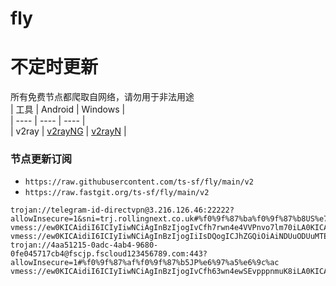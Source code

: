 # fly
# 不定时更新
所有免费节点都爬取自网络，请勿用于非法用途  
|  工具  | Android  | Windows  |  
|  ----  | ----   | ----  |  
| v2ray  | [v2rayNG](https://github.com/2dust/v2rayNG/releases) | [v2rayN](https://github.com/2dust/v2rayN/releases) |  
  
### 节点更新订阅  
- `https://raw.githubusercontent.com/ts-sf/fly/main/v2`  
- `https://raw.fastgit.org/ts-sf/fly/main/v2`  
``` 
trojan://telegram-id-directvpn@3.216.126.46:22222?allowInsecure=1&sni=trj.rollingnext.co.uk#%f0%9f%87%ba%f0%9f%87%b8US%e7%be%8e%e5%9b%bd
vmess://ew0KICAidiI6ICIyIiwNCiAgInBzIjogIvCfh7rwn4e4VVPnvo7lm70iLA0KICAiYWRkIjogImF2dmFsLmlyIiwNCiAgInBvcnQiOiAiNDQzIiwNCiAgImlkIjogImE2ZTZiM2UwLWI4YTctNDEyMy04YWI0LTU3M2E5MjQxYTI1OSIsDQogICJhaWQiOiAiMCIsDQogICJzY3kiOiAiY2hhY2hhMjAtcG9seTEzMDUiLA0KICAibmV0IjogImdycGMiLA0KICAidHlwZSI6ICJtdWx0aSIsDQogICJob3N0IjogImFtMDIuZm9yaXJhbi50cmFkZSIsDQogICJwYXRoIjogIlVjTTZMN25ZV2l6Zzc4dWNKN3AiLA0KICAidGxzIjogInRscyIsDQogICJzbmkiOiAiYW0wMi5mb3JpcmFuLnRyYWRlIg0KfQ==
vmess://ew0KICAidiI6ICIyIiwNCiAgInBzIjogIiIsDQogICJhZGQiOiAiNDUuODUuMTE4LjE2NSIsDQogICJwb3J0IjogIjQ0MyIsDQogICJpZCI6ICJDQkRCMTkwMi02QjlCLTQ4NzItQjIwQy1FOTRBM0JEMkY2M0QiLA0KICAiYWlkIjogIjAiLA0KICAic2N5IjogbnVsbCwNCiAgIm5ldCI6ICJ3cyIsDQogICJ0eXBlIjogIiIsDQogICJob3N0IjogIkR1c3NlbGRvcmYua290aWNrLnNpdGUiLA0KICAicGF0aCI6ICIvc3BlZWR0ZXN0IiwNCiAgInRscyI6ICJ0bHMiLA0KICAic25pIjogbnVsbA0KfQ==
trojan://4aa51215-0adc-4ab4-9680-0fe045717cb4@fscjp.fscloud123456789.com:443?allowInsecure=1#%f0%9f%87%af%f0%9f%87%b5JP%e6%97%a5%e6%9c%ac
vmess://ew0KICAidiI6ICIyIiwNCiAgInBzIjogIvCfh63wn4ewSEvpppnmuK8iLA0KICAiYWRkIjogIjE2LjE2Mi43NC4yMjIiLA0KICAicG9ydCI6ICI0NDMiLA0KICAiaWQiOiAiYjhiNWVjZDAtOGY0MC00MjNmLWJhNmMtMTRmNWIwODljZDk5IiwNCiAgImFpZCI6ICIwIiwNCiAgInNjeSI6ICJhdXRvIiwNCiAgIm5ldCI6ICJ3cyIsDQogICJ0eXBlIjogIm5vbmUiLA0KICAiaG9zdCI6ICJ3d3cubWljcm9zb2Z0LmNvbSIsDQogICJwYXRoIjogIi96aC1jbiIsDQogICJ0bHMiOiAidGxzIiwNCiAgInNuaSI6ICJoazEuc2FuZmVuMDA0Lm1lIg0KfQ==
```